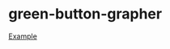 green-button-grapher
====================

[Example](http://mtmckenna.github.com/green-button-grapher/)